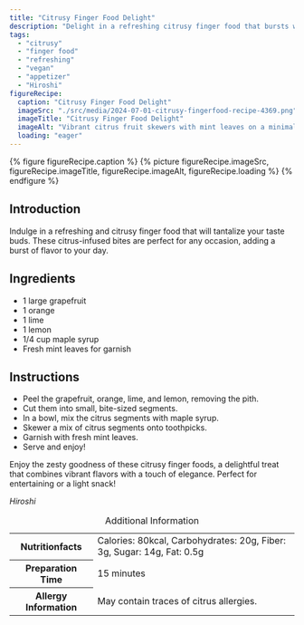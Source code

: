 ```yaml
---
title: "Citrusy Finger Food Delight"
description: "Delight in a refreshing citrusy finger food that bursts with zesty flavors. Perfect for any occasion, these vegan bites are a delightful treat for your taste buds."
tags:
  - "citrusy"
  - "finger food"
  - "refreshing"
  - "vegan"
  - "appetizer"
  - "Hiroshi"
figureRecipe: 
  caption: "Citrusy Finger Food Delight"
  imageSrc: "./src/media/2024-07-01-citrusy-fingerfood-recipe-4369.png"
  imageTitle: "Citrusy Finger Food Delight"
  imageAlt: "Vibrant citrus fruit skewers with mint leaves on a minimalist table setting."
  loading: "eager"
---
```


{% figure figureRecipe.caption %}
{% picture figureRecipe.imageSrc, figureRecipe.imageTitle, figureRecipe.imageAlt, figureRecipe.loading %}
{% endfigure %}

## Introduction

Indulge in a refreshing and citrusy finger food that will tantalize your taste buds. These citrus-infused bites are perfect for any occasion, adding a burst of flavor to your day.

## Ingredients

- 1 large grapefruit
- 1 orange
- 1 lime
- 1 lemon
- 1/4 cup maple syrup
- Fresh mint leaves for garnish

## Instructions

- Peel the grapefruit, orange, lime, and lemon, removing the pith.
- Cut them into small, bite-sized segments.
- In a bowl, mix the citrus segments with maple syrup.
- Skewer a mix of citrus segments onto toothpicks.
- Garnish with fresh mint leaves.
- Serve and enjoy!

Enjoy the zesty goodness of these citrusy finger foods, a delightful treat that combines vibrant flavors with a touch of elegance. Perfect for entertaining or a light snack!

*Hiroshi*

<table><caption class='sr-only'>Additional Information</caption><tr><th>Nutritionfacts</th><td>Calories: 80kcal, Carbohydrates: 20g, Fiber: 3g, Sugar: 14g, Fat: 0.5g&nbsp;</td></tr><tr><th>Preparation Time</th><td>15 minutes&nbsp;</td></tr><tr><th>Allergy Information</th><td>May contain traces of citrus allergies.&nbsp;</td></tr></table>

